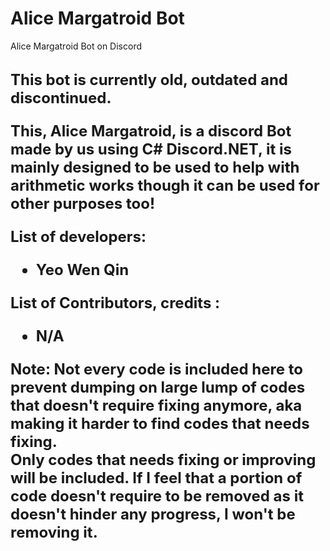# Alice Margatroid Bot
Alice Margatroid Bot on Discord
<br></br>

<b><font size="+2">This bot is currently old, outdated and discontinued.<br>

This, Alice Margatroid, is a discord Bot made by us using C# Discord.NET, it is mainly designed to be used to help with arithmetic works though it can be used for other purposes too!

List of developers:<ul>
<li>Yeo Wen Qin</li>
</ul>


List of Contributors, credits :<ul>
<li>N/A</li>
</ul>

<b>Note</b>: Not every code is included here to prevent dumping on large lump of codes that doesn't require fixing anymore, aka making it harder to find codes that needs fixing.<br>
Only codes that needs fixing or improving will be included. If I feel that a portion of code doesn't require to be removed as it doesn't hinder any progress, I won't be removing it.

